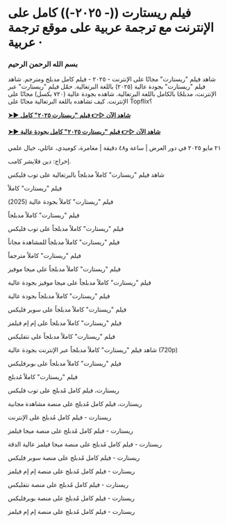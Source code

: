 # فيلم ريستارت ((- ٢٠٢٥-)) كامل على الإنترنت مع ترجمة عربية على موقع ترجمة عربية ·


### **بسم الله الرحمن الرحيم**

شاهد فيلم "ريستارت" مجانًا على الإنترنت - ٢٠٢٥ - فيلم كامل مدبلج ومترجم. شاهد فيلم "ريستارت" بجودة عالية (٢٠٢٥) باللغة البرتغالية. حمّل فيلم "ريستارت" عبر الإنترنت، مدبلجًا بالكامل باللغة البرتغالية. شاهده بجودة عالية (٧٢٠ بكسل) مجانًا على الإنترنت. كيف تشاهده باللغة البرتغالية مجانًا على Topflix؟

**[➤► شاهد الآن ▷👉 فيلم "ريستارت ٢٠٢٥" كامل](https://playmov.fun/ar/movie/1282404/restart?huB)**

**[➤► شاهد الآن ▷👉 فيلم "ريستارت ٢٠٢٥" كامل بجودة عالية](https://playmov.fun/ar/movie/1282404/restart?huB)**

٢١ مايو ٢٠٢٥ في دور العرض | ساعة و٤٨ دقيقة | مغامرة، كوميدي، عائلي، خيال علمي

إخراج: دين فلايشر كامب.

شاهد فيلم "ريستارت" كاملاً مدبلجاً بالبرتغالية على توب فليكس

فيلم "ريستارت" كاملاً

فيلم "ريستارت" كاملاً بجودة عالية (2025)

فيلم "ريستارت" كاملاً مدبلجاً

فيلم "ريستارت" كاملاً مدبلجاً على توب فليكس

فيلم "ريستارت" كاملاً مدبلجاً للمشاهدة مجاناً

فيلم "ريستارت" كاملاً مترجماً

فيلم "ريستارت" كاملاً مدبلجاً على ميجا موفيز

فيلم "ريستارت" كاملاً مدبلجاً على ميجا موفيز بجودة عالية

فيلم "ريستارت" كاملاً مدبلجاً بجودة عالية

فيلم "ريستارت" كاملاً مدبلجاً على سوبر فليكس

فيلم "ريستارت" كاملاً مدبلجاً على إم إم فيلمز

فيلم "ريستارت" كاملاً مدبلجاً على نتفليكس

شاهد فيلم "ريستارت" كاملاً مدبلجاً عبر الإنترنت بجودة عالية (720p)

فيلم "ريستارت" كاملاً مدبلجاً على بوبرفليكس

فيلم "ريستارت" كاملاً مُدبلج

ريستارت، فيلم كامل مُدبلج على توب فليكس

ريستارت، فيلم كامل مُدبلج على منصة مشاهدة مجانية

ريستارت - فيلم كامل مُدبلج على الإنترنت

ريستارت - فيلم كامل مُدبلج على منصة ميجا فيلمز

ريستارت - فيلم كامل مُدبلج على منصة ميجا فيلمز عالية الدقة

ريستارت - فيلم كامل مُدبلج على منصة سوبر فليكس

ريستارت - فيلم كامل مُدبلج على منصة إم إم فيلمز

ريستارت - فيلم كامل مُدبلج على منصة نتفليكس

ريستارت - فيلم كامل مُدبلج على منصة بوبرفليكس

ريستارت - فيلم كامل مُدبلج على منصة إم إم فيلمز
